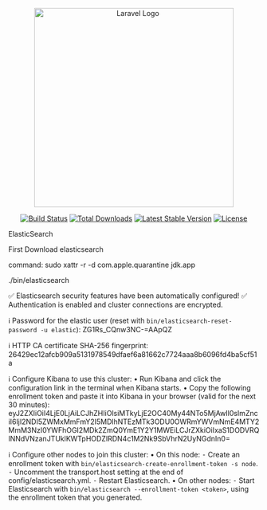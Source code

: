 <p align="center"><a href="https://laravel.com" target="_blank"><img src="https://raw.githubusercontent.com/laravel/art/master/logo-lockup/5%20SVG/2%20CMYK/1%20Full%20Color/laravel-logolockup-cmyk-red.svg" width="400" alt="Laravel Logo"></a></p>

<p align="center">
<a href="https://github.com/laravel/framework/actions"><img src="https://github.com/laravel/framework/workflows/tests/badge.svg" alt="Build Status"></a>
<a href="https://packagist.org/packages/laravel/framework"><img src="https://img.shields.io/packagist/dt/laravel/framework" alt="Total Downloads"></a>
<a href="https://packagist.org/packages/laravel/framework"><img src="https://img.shields.io/packagist/v/laravel/framework" alt="Latest Stable Version"></a>
<a href="https://packagist.org/packages/laravel/framework"><img src="https://img.shields.io/packagist/l/laravel/framework" alt="License"></a>
</p>

ElasticSearch

First Download elasticsearch

command: sudo xattr -r -d com.apple.quarantine jdk.app

./bin/elasticsearch


✅ Elasticsearch security features have been automatically configured!
✅ Authentication is enabled and cluster connections are encrypted.

ℹ️  Password for the elastic user (reset with `bin/elasticsearch-reset-password -u elastic`):
  ZG1Rs_CQnw3NC-=AApQZ

ℹ️  HTTP CA certificate SHA-256 fingerprint:
  26429ec12afcb909a5131978549dfaef6a81662c7724aaa8b6096fd4ba5cf51a

ℹ️  Configure Kibana to use this cluster:
• Run Kibana and click the configuration link in the terminal when Kibana starts.
• Copy the following enrollment token and paste it into Kibana in your browser (valid for the next 30 minutes):
  eyJ2ZXIiOiI4LjE0LjAiLCJhZHIiOlsiMTkyLjE2OC40My44NTo5MjAwIl0sImZnciI6IjI2NDI5ZWMxMmFmY2I5MDlhNTEzMTk3ODU0OWRmYWVmNmE4MTY2MmM3NzI0YWFhOGI2MDk2ZmQ0YmE1Y2Y1MWEiLCJrZXkiOiIxaS1DODVRQlNNdVNzanJTUklKWTpHODZIRDN4c1M2Nk9SbVhrN2UyNGdnIn0=

ℹ️  Configure other nodes to join this cluster:
• On this node:
  ⁃ Create an enrollment token with `bin/elasticsearch-create-enrollment-token -s node`.
  ⁃ Uncomment the transport.host setting at the end of config/elasticsearch.yml.
  ⁃ Restart Elasticsearch.
• On other nodes:
  ⁃ Start Elasticsearch with `bin/elasticsearch --enrollment-token <token>`, using the enrollment token that you generated.